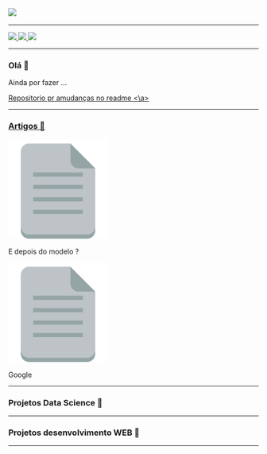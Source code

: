 <img src="https://github.com/VINIA6/VINIA6/blob/master/img1.svg">

---

<a href="mailto:viniciusdeassisazevedo@hotmail.com">
  <img src="https://img.shields.io/badge/Gmail-D14836?style=for-the-badge&logo=gmail&logoColor=white" height="20" />
</a>
 <a href="https://www.linkedin.com/in/vin%C3%ADcius-de-assis-53a1b6190">
  <img src="https://img.shields.io/badge/linkedin-%230077B5.svg?&style=for-the-badge&logo=linkedin&logoColor=white" height="20" />
</a>
<a href="https://www.instagram.com/viniciusdeassisazevedo/">
  <img src="https://img.shields.io/badge/instagram-%23E4405F.svg?&style=for-the-badge&logo=instagram&logoColor=white" height="20" />
</a>

---

### Olá 👋

Ainda por fazer ...

<a href="https://github.com/abhisheknaiidu/awesome-github-profile-readme"> 
  Repositorio pr amudanças no readme
<\a>

---
  
### Artigos 📃
  
<a href="https://www.linkedin.com/pulse/e-depois-do-modelo-vin%C3%ADcius-de-assis/">
  <img src="https://github.com/VINIA6/VINIA6/blob/master/arquivo.png" height="200" />
</a>
  <p>E depois do modelo ?</p>
<a href="https://www.google.com">
  <img src="https://github.com/VINIA6/VINIA6/blob/master/arquivo.png" height="200" />
</a>
  <p>Google</p>
  
--- 
 
 ### Projetos Data Science 📁
 
---
  
 ### Projetos desenvolvimento WEB 📁
  
 ---
